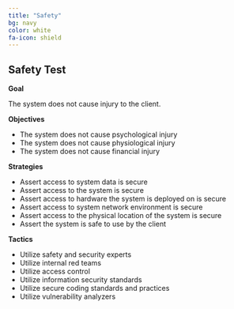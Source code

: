 ```yaml
---
title: "Safety"
bg: navy
color: white
fa-icon: shield
---
```


## Safety Test

**Goal**

The system does not cause injury to the client.

**Objectives**

* The system does not cause psychological injury
* The system does not cause physiological injury
* The system does not cause financial injury

**Strategies**

* Assert access to system data is secure
* Assert access to the system is secure
* Assert access to hardware the system is deployed on is secure
* Assert access to system network environment is secure
* Assert access to the physical location of the system is secure
* Assert the system is safe to use by the client

**Tactics**

* Utilize safety and security experts
* Utilize internal red teams
* Utilize access control
* Utilize information security standards
* Utilize secure coding standards and practices
* Utilize vulnerability analyzers
